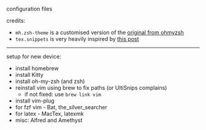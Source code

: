 configuration files

credits: 
* `mh.zsh-theme` is a customised version of the [original from ohmyzsh](https://github.com/ohmyzsh/ohmyzsh/blob/master/themes/mh.zsh-theme)
* `tex.snippets` is very heavily inspired by [this post](https://castel.dev/post/lecture-notes-1/) 

---

setup for new device:
* install homebrew
* install Kitty
* install oh-my-zsh (and zsh)
* reinstall vim using brew to fix paths (or UltiSnips complains)
  * if not fixed: use `brew link vim`
* install vim-plug
* for fzf vim - Bat, the_silver_searcher
* for latex - MacTex, latexmk
* misc: Alfred and Amethyst

